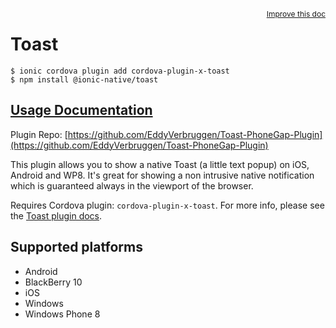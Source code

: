 <a style="float:right;font-size:12px;" href="http://github.com/ionic-team/ionic-native/edit/master/src/@ionic-native/plugins/toast/index.ts#L36">
  Improve this doc
</a>

# Toast

```
$ ionic cordova plugin add cordova-plugin-x-toast
$ npm install @ionic-native/toast
```

## [Usage Documentation](https://ionicframework.com/docs/native/toast/)

Plugin Repo: [https://github.com/EddyVerbruggen/Toast-PhoneGap-Plugin](https://github.com/EddyVerbruggen/Toast-PhoneGap-Plugin)

This plugin allows you to show a native Toast (a little text popup) on iOS, Android and WP8. It's great for showing a non intrusive native notification which is guaranteed always in the viewport of the browser.

Requires Cordova plugin: `cordova-plugin-x-toast`. For more info, please see the [Toast plugin docs](https://github.com/EddyVerbruggen/Toast-PhoneGap-Plugin).

## Supported platforms
- Android
- BlackBerry 10
- iOS
- Windows
- Windows Phone 8



